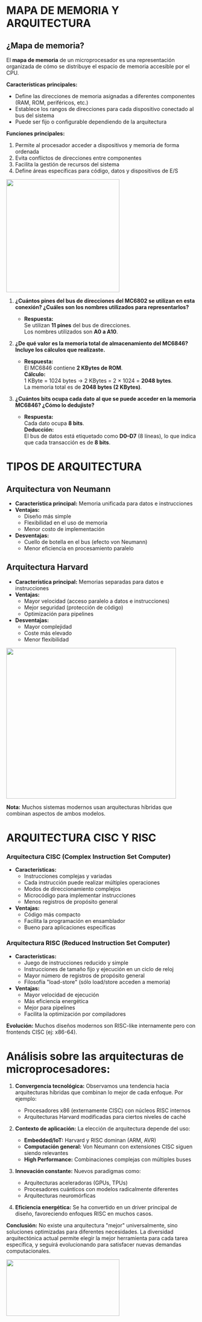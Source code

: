 # MAPA DE MEMORIA Y ARQUITECTURA

## ¿Mapa de memoria?

El **mapa de memoria** de un microprocesador es una representación organizada de cómo se distribuye el espacio de memoria accesible por el CPU. 

**Características principales:**
- Define las direcciones de memoria asignadas a diferentes componentes (RAM, ROM, periféricos, etc.)
- Establece los rangos de direcciones para cada dispositivo conectado al bus del sistema
- Puede ser fijo o configurable dependiendo de la arquitectura

**Funciones principales:**
1. Permite al procesador acceder a dispositivos y memoria de forma ordenada
2. Evita conflictos de direcciones entre componentes
3. Facilita la gestión de recursos del sistema
4. Define áreas específicas para código, datos y dispositivos de E/S

<img src="https://github.com/user-attachments/assets/3dff561a-0e98-4665-beed-07b23439f903" width="300px" height="300px" />

1. **¿Cuántos pines del bus de direcciones del MC6802 se utilizan en esta conexión? ¿Cuáles son los nombres utilizados para representarlos?**  
   - **Respuesta:**  
     Se utilizan **11 pines** del bus de direcciones.  
     Los nombres utilizados son **A0 a A10**.

2. **¿De qué valor es la memoria total de almacenamiento del MC6846? Incluye los cálculos que realizaste.**  
   - **Respuesta:**  
     El MC6846 contiene **2 KBytes de ROM**.  
     **Cálculo:**  
     1 KByte = 1024 bytes → 2 KBytes = 2 × 1024 = **2048 bytes**.  
     La memoria total es de **2048 bytes (2 KBytes)**.

3. **¿Cuántos bits ocupa cada dato al que se puede acceder en la memoria MC6846? ¿Cómo lo dedujiste?**  
   - **Respuesta:**  
     Cada dato ocupa **8 bits**.  
     **Deducción:**  
     El bus de datos está etiquetado como **D0–D7** (8 líneas), lo que indica que cada transacción es de **8 bits**.

# TIPOS DE ARQUITECTURA 

## Arquitectura von Neumann
- **Característica principal:** Memoria unificada para datos e instrucciones
- **Ventajas:**
  - Diseño más simple
  - Flexibilidad en el uso de memoria
  - Menor costo de implementación
- **Desventajas:**
  - Cuello de botella en el bus (efecto von Neumann)
  - Menor eficiencia en procesamiento paralelo

## Arquitectura Harvard
- **Característica principal:** Memorias separadas para datos e instrucciones
- **Ventajas:**
  - Mayor velocidad (acceso paralelo a datos e instrucciones)
  - Mejor seguridad (protección de código)
  - Optimización para pipelines
- **Desventajas:**
  - Mayor complejidad
  - Coste más elevado
  - Menor flexibilidad
 
<img src="https://github.com/user-attachments/assets/c662877c-c597-4ab9-9abf-77a1ae41da52" width="450px" height="400px" />

**Nota:** Muchos sistemas modernos usan arquitecturas híbridas que combinan aspectos de ambos modelos.

# ARQUITECTURA CISC Y RISC 

### Arquitectura CISC (Complex Instruction Set Computer)
- **Características:**
  - Instrucciones complejas y variadas
  - Cada instrucción puede realizar múltiples operaciones
  - Modos de direccionamiento complejos
  - Microcódigo para implementar instrucciones
  - Menos registros de propósito general
- **Ventajas:**
  - Código más compacto
  - Facilita la programación en ensamblador
  - Bueno para aplicaciones específicas

### Arquitectura RISC (Reduced Instruction Set Computer)
- **Características:**
  - Juego de instrucciones reducido y simple
  - Instrucciones de tamaño fijo y ejecución en un ciclo de reloj
  - Mayor número de registros de propósito general
  - Filosofía "load-store" (sólo load/store acceden a memoria)
- **Ventajas:**
  - Mayor velocidad de ejecución
  - Más eficiencia energética
  - Mejor para pipelines
  - Facilita la optimización por compiladores

**Evolución:** Muchos diseños modernos son RISC-like internamente pero con frontends CISC (ej: x86-64).

# Análisis sobre las arquitecturas de microprocesadores:

1. **Convergencia tecnológica:** Observamos una tendencia hacia arquitecturas híbridas que combinan lo mejor de cada enfoque. Por ejemplo:
   - Procesadores x86 (externamente CISC) con núcleos RISC internos
   - Arquitecturas Harvard modificadas para ciertos niveles de caché

2. **Contexto de aplicación:** La elección de arquitectura depende del uso:
   - **Embedded/IoT:** Harvard y RISC dominan (ARM, AVR)
   - **Computación general:** Von Neumann con extensiones CISC siguen siendo relevantes
   - **High Performance:** Combinaciones complejas con múltiples buses

3. **Innovación constante:** Nuevos paradigmas como:
   - Arquitecturas aceleradoras (GPUs, TPUs)
   - Procesadores cuánticos con modelos radicalmente diferentes
   - Arquitecturas neuromórficas

4. **Eficiencia energética:** Se ha convertido en un driver principal de diseño, favoreciendo enfoques RISC en muchos casos.

**Conclusión:** No existe una arquitectura "mejor" universalmente, sino soluciones optimizadas para diferentes necesidades. La diversidad arquitectónica actual permite elegir la mejor herramienta para cada tarea específica, y seguirá evolucionando para satisfacer nuevas demandas computacionales.

<img src="https://github.com/user-attachments/assets/0fd9272b-6386-4bb8-b2d0-aaa9433e62ba" width="300px" height="150px" />


